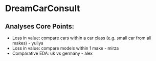 # DreamCarConsult

## Analyses Core Points:
- Loss in value: compare cars within a car class (e.g. small car from all makes) - yuliya
- Loss in value: compare models within 1 make - mirza
- Comparative EDA: uk vs germany - alex

